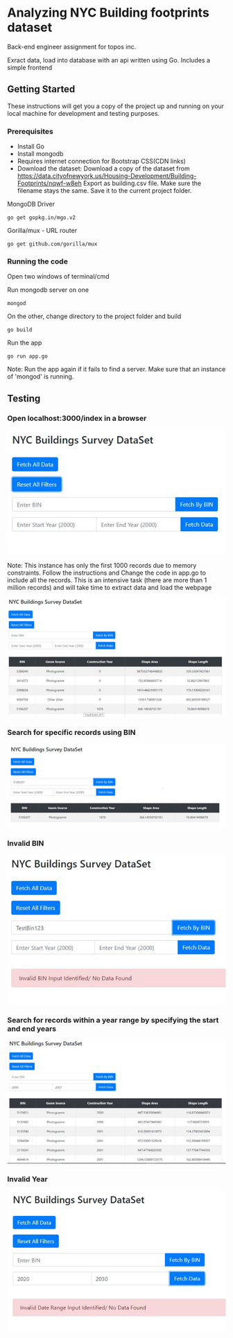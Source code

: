 # Analyzing NYC Building footprints dataset

Back-end engineer assignment for topos inc.

Exract data, load into database with an api written using Go. Includes a simple frontend

## Getting Started

These instructions will get you a copy of the project up and running on your local machine for development and testing purposes.

### Prerequisites

- Install Go
- Install mongodb
- Requires internet connection for Bootstrap CSS(CDN links)
- Download the dataset:
  Download a copy of the dataset from https://data.cityofnewyork.us/Housing-Development/Building-Footprints/nqwf-w8eh
  Export as building.csv file. Make sure the filename stays the same. Save it to the current project folder.

MongoDB Driver

```
go get gopkg.in/mgo.v2
```

Gorilla/mux - URL router

```
go get github.com/gorilla/mux
```

### Running the code

Open two windows of terminal/cmd

Run mongodb server on one

```
mongod
```

On the other, change directory to the project folder and build

```
go build
```

Run the app

```
go run app.go
```

Note: Run the app again if it fails to find a server. Make sure that an instance of 'mongod' is running.

## Testing

### Open localhost:3000/index in a browser

![](images/index.JPG)

Note: This instance has only the first 1000 records due to memory constraints. Follow the instructions and Change the code in app.go to include all the records. This is an intensive task (there are more than 1 million records) and will take time to extract data and load the webpage

![](images/fetchAll.JPG)

### Search for specific records using BIN

![](images/fetchbyBin.JPG)

### Invalid BIN

![](images/invalidBin.JPG)

### Search for records within a year range by specifying the start and end years

![](images/fetchbyYear.JPG)

### Invalid Year

![](images/invalidYear.JPG)
